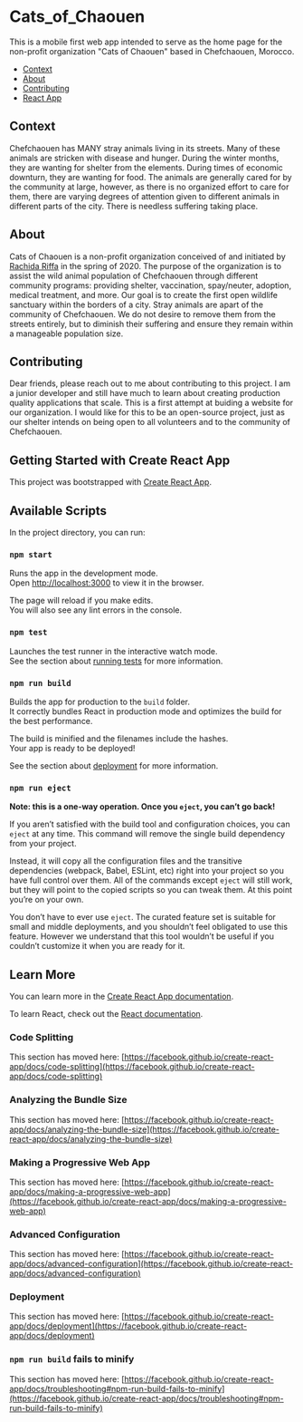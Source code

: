 # Cats_of_Chaouen

This is a mobile first web app intended to serve as the home page for the non-profit organization "Cats of Chaouen" based in Chefchaouen, Morocco.

* [Context](#context)
* [About](#about)
* [Contributing](#contributing)
* [React App](#getting-started-with-create-react-app)

## Context

Chefchaouen has MANY stray animals living in its streets. Many of these animals are stricken with disease and hunger. During the winter months, they are wanting for shelter from the elements. During times of economic downturn, they are wanting for food. The animals are generally cared for by the community at large, however, as there is no organized effort to care for them, there are varying degrees of attention given to different animals in different parts of the city. There is needless suffering taking place. 

## About

Cats of Chaouen is a non-profit organization conceived of and initiated by [Rachida Riffa](https://www.facebook.com/rachida.sobhi.1) in the spring of 2020. The purpose of the organization is to assist the wild animal population of Chefchaouen through different community programs: providing shelter, vaccination, spay/neuter, adoption, medical treatment, and more. Our goal is to create the first open wildlife sanctuary within the borders of a city. Stray animals are apart of the community of Chefchaouen. We do not desire to remove them from the streets entirely, but to diminish their suffering and ensure they remain within a manageable population size.

## Contributing

Dear friends, please reach out to me about contributing to this project. I am a junior developer and still have much to learn about creating production quality applications that scale. This is a first attempt at buiding a website for our organization. I would like for this to be an open-source project, just as our shelter intends on being open to all volunteers and to the community of Chefchaouen.


## Getting Started with Create React App

This project was bootstrapped with [Create React App](https://github.com/facebook/create-react-app).

## Available Scripts

In the project directory, you can run:

### `npm start`

Runs the app in the development mode.\
Open [http://localhost:3000](http://localhost:3000) to view it in the browser.

The page will reload if you make edits.\
You will also see any lint errors in the console.

### `npm test`

Launches the test runner in the interactive watch mode.\
See the section about [running tests](https://facebook.github.io/create-react-app/docs/running-tests) for more information.

### `npm run build`

Builds the app for production to the `build` folder.\
It correctly bundles React in production mode and optimizes the build for the best performance.

The build is minified and the filenames include the hashes.\
Your app is ready to be deployed!

See the section about [deployment](https://facebook.github.io/create-react-app/docs/deployment) for more information.

### `npm run eject`

**Note: this is a one-way operation. Once you `eject`, you can’t go back!**

If you aren’t satisfied with the build tool and configuration choices, you can `eject` at any time. This command will remove the single build dependency from your project.

Instead, it will copy all the configuration files and the transitive dependencies (webpack, Babel, ESLint, etc) right into your project so you have full control over them. All of the commands except `eject` will still work, but they will point to the copied scripts so you can tweak them. At this point you’re on your own.

You don’t have to ever use `eject`. The curated feature set is suitable for small and middle deployments, and you shouldn’t feel obligated to use this feature. However we understand that this tool wouldn’t be useful if you couldn’t customize it when you are ready for it.

## Learn More

You can learn more in the [Create React App documentation](https://facebook.github.io/create-react-app/docs/getting-started).

To learn React, check out the [React documentation](https://reactjs.org/).

### Code Splitting

This section has moved here: [https://facebook.github.io/create-react-app/docs/code-splitting](https://facebook.github.io/create-react-app/docs/code-splitting)

### Analyzing the Bundle Size

This section has moved here: [https://facebook.github.io/create-react-app/docs/analyzing-the-bundle-size](https://facebook.github.io/create-react-app/docs/analyzing-the-bundle-size)

### Making a Progressive Web App

This section has moved here: [https://facebook.github.io/create-react-app/docs/making-a-progressive-web-app](https://facebook.github.io/create-react-app/docs/making-a-progressive-web-app)

### Advanced Configuration

This section has moved here: [https://facebook.github.io/create-react-app/docs/advanced-configuration](https://facebook.github.io/create-react-app/docs/advanced-configuration)

### Deployment

This section has moved here: [https://facebook.github.io/create-react-app/docs/deployment](https://facebook.github.io/create-react-app/docs/deployment)

### `npm run build` fails to minify

This section has moved here: [https://facebook.github.io/create-react-app/docs/troubleshooting#npm-run-build-fails-to-minify](https://facebook.github.io/create-react-app/docs/troubleshooting#npm-run-build-fails-to-minify)